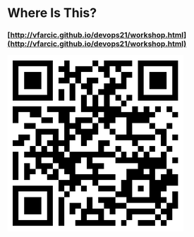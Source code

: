 # Where Is This?

### [http://vfarcic.github.io/devops21/workshop.html](http://vfarcic.github.io/devops21/workshop.html)

![QR](img/address-qr.png)